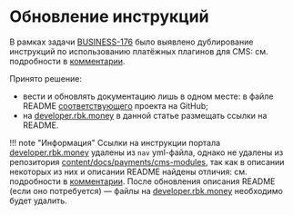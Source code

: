 # Обновление инструкций

В рамках задачи [BUSINESS-176](https://rbkmoney.atlassian.net/browse/BUSINESS-176) было выявлено дублирование инструкций по использованию платёжных плагинов для CMS: см. подробности в [комментарии](https://rbkmoney.atlassian.net/browse/BUSINESS-176?focusedCommentId=34809).

Принято решение:

* вести и обновлять документацию лишь в одном месте: в файле README [соответствующего](https://github.com/orgs/rbkmoney/repositories?language=&q=cms&sort=&type=) проекта на GitHub;
* на [developer.rbk.money](https://developer.rbk.money) в данной статье размещать ссылки на README.

!!! note "Информация"
    Ссылки на инструкции портала [developer.rbk.money](https://developer.rbk.money) удалены из `nav` yml-файла, однако не удалены из репозитория [content/docs/payments/cms-modules](https://github.com/rbkmoney/docs/tree/master/content/docs/payments/cms-modules), так как в описании некоторых из них и описании README найдены отличия: см. подробности в [комментарии](https://rbkmoney.atlassian.net/browse/BUSINESS-176?focusedCommentId=34809). После обновления описания README (если оно потребуется) — файлы на [developer.rbk.money](https://developer.rbk.money) необходимо будет удалить.

